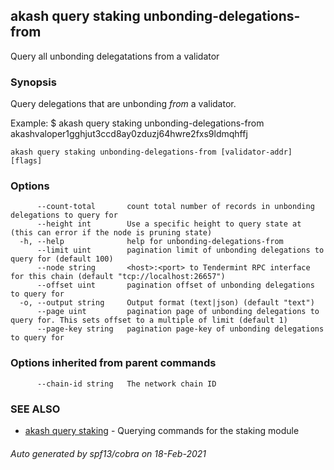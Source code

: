 ## akash query staking unbonding-delegations-from

Query all unbonding delegatations from a validator

### Synopsis

Query delegations that are unbonding _from_ a validator.

Example:
$ akash query staking unbonding-delegations-from akashvaloper1gghjut3ccd8ay0zduzj64hwre2fxs9ldmqhffj

```
akash query staking unbonding-delegations-from [validator-addr] [flags]
```

### Options

```
      --count-total       count total number of records in unbonding delegations to query for
      --height int        Use a specific height to query state at (this can error if the node is pruning state)
  -h, --help              help for unbonding-delegations-from
      --limit uint        pagination limit of unbonding delegations to query for (default 100)
      --node string       <host>:<port> to Tendermint RPC interface for this chain (default "tcp://localhost:26657")
      --offset uint       pagination offset of unbonding delegations to query for
  -o, --output string     Output format (text|json) (default "text")
      --page uint         pagination page of unbonding delegations to query for. This sets offset to a multiple of limit (default 1)
      --page-key string   pagination page-key of unbonding delegations to query for
```

### Options inherited from parent commands

```
      --chain-id string   The network chain ID
```

### SEE ALSO

* [akash query staking](akash_query_staking.md)	 - Querying commands for the staking module

###### Auto generated by spf13/cobra on 18-Feb-2021
